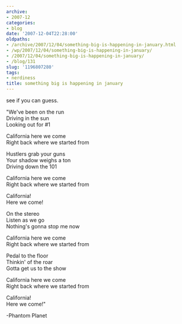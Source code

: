 ```yaml
---
archive:
- 2007-12
categories:
- blog
date: '2007-12-04T22:28:00'
oldpaths:
- /archive/2007/12/04/something-big-is-happening-in-january.html
- /wp/2007/12/04/something-big-is-happening-in-january/
- /2007/12/04/something-big-is-happening-in-january/
- /blog/131
slug: '1196807280'
tags:
- nerdiness
title: something big is happening in january
---
```


see if you can guess.

"We've been on the run  
Driving in the sun  
Looking out for #1

California here we come  
Right back where we started from

Hustlers grab your guns  
Your shadow weighs a ton  
Driving down the 101

California here we come  
Right back where we started from

California!  
Here we come!

On the stereo  
Listen as we go  
Nothing's gonna stop me now

California here we come  
Right back where we started from

Pedal to the floor  
Thinkin' of the roar  
Gotta get us to the show

California here we come  
Right back where we started from

California!  
Here we come!"

-Phantom Planet

